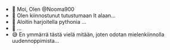 - 👋 Moi, Olen @Nooma900
- 👀 Olen kiinnostunut tutustumaan It alaan...
- 🌱 Aloitin harjoitella pythonia ...
- 💞️  ...
- 😅 En ymmärrä tästä vielä mitään, joten odotan mielenkiinnolla uudennoppimista...

<!---
Nooma900/Nooma900 is a ✨ special ✨ repository because its `README.md` (this file) appears on your GitHub profile.
You can click the Preview link to take a look at your changes.
--->
